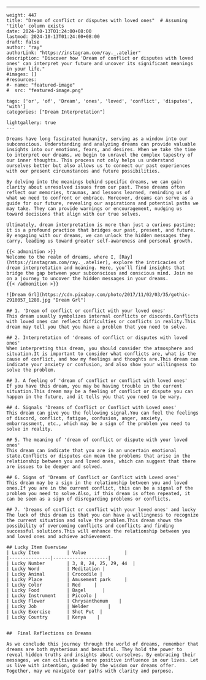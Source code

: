 ---
    weight: 447
    title: "Dream of conflict or disputes with loved ones"  # Assuming 'title' column exists
    date: 2024-10-13T01:24:00+08:00
    lastmod: 2024-10-13T01:24:00+08:00
    draft: false
    author: "ray"
    authorLink: "https://instagram.com/ray._.atelier"
    description: "Discover how 'Dream of conflict or disputes with loved ones' can interpret your future and uncover its significant meanings in your life."
    #images: []
    #resources:
    #- name: "featured-image"
    #  src: "featured-image.png"
    
    tags: ['or', 'of', 'Dream', 'ones', 'loved', 'conflict', 'disputes', 'with']
    categories: ["Dream Interpretation"]
    
    lightgallery: true
    ---
    
    Dreams have long fascinated humanity, serving as a window into our subconscious. Understanding and analyzing dreams can provide valuable insights into our emotions, fears, and desires. When we take the time to interpret our dreams, we begin to unravel the complex tapestry of our inner thoughts. This process not only helps us understand ourselves better but also allows us to connect our past experiences with our present circumstances and future possibilities.
    
    By delving into the meanings behind specific dreams, we can gain clarity about unresolved issues from our past. These dreams often reflect our memories, traumas, and lessons learned, reminding us of what we need to confront or embrace. Moreover, dreams can serve as a guide for our future, revealing our aspirations and potential paths we may take. They can provide warnings or encouragement, nudging us toward decisions that align with our true selves.
    
    Ultimately, dream interpretation is more than just a curious pastime; it is a profound practice that bridges our past, present, and future. By engaging with our dreams, we can unlock the hidden messages they carry, leading us toward greater self-awareness and personal growth.
    
    {{< admonition >}}
    Welcome to the realm of dreams, where I, [Ray](https://instagram.com/ray._.atelier), explore the intricacies of dream interpretation and meaning. Here, you’ll find insights that bridge the gap between your subconscious and conscious mind. Join me on a journey to uncover the hidden messages in your dreams.
    {{< /admonition >}}
    
    ![Dream Grl](https://cdn.pixabay.com/photo/2017/11/02/03/35/gothic-2910057_1280.jpg "Dream Grl")
    
    ## 1. 'Dream of conflict or conflict with your loved ones'
    This dream usually symbolizes internal conflicts or discords.Conflicts with loved ones can reflect difficulties or conflicts in reality.This dream may tell you that you have a problem that you need to solve.
    
    ## 2. Interpretation of 'dreams of conflict or disputes with loved ones'
    When interpreting this dream, you should consider the atmosphere and situation.It is important to consider what conflicts are, what is the cause of conflict, and how my feelings and thoughts are.This dream can indicate your anxiety or confusion, and also show your willingness to solve the problem.
    
    ## 3. A feeling of 'dream of conflict or conflict with loved ones'
    If you have this dream, you may be having trouble in the current situation.This dream may be a feeling of conflict or dispute you can happen in the future, and it tells you that you need to be wary.
    
    ## 4. Signals 'Dreams of Conflict or Conflict with Loved ones'
    This dream can give you the following signal.You can feel the feelings of discord, conflict, fatigue, confusion, anger, anxiety, embarrassment, etc., which may be a sign of the problem you need to solve in reality.
    
    ## 5. The meaning of 'dream of conflict or dispute with your loved ones'
    This dream can indicate that you are in an uncertain emotional state.Conflicts or disputes can mean the problems that arise in the relationship between you and loved ones, which can suggest that there are issues to be deeper and solved.
    
    ## 6. Signs of 'Dreams of Conflict or Conflict with Loved ones'
    This dream may be a sign in the relationship between you and loved ones.If you are in the current conflict, this can be a signal of the problem you need to solve.Also, if this dream is often repeated, it can be seen as a sign of disregarding problems or conflicts.
    
    ## 7. 'Dreams of conflict or conflict with your loved ones' and lucky
    The luck of this dream is that you can have a willingness to recognize the current situation and solve the problem.This dream shows the possibility of overcoming conflicts and conflicts and finding successful solutions.This will enhance the relationship between you and loved ones and achieve achievement.
    
    ## Lucky Item Overview
    | Lucky Item          | Value              |
    |---------------|--------------------|
    | Lucky Number        | 3, 8, 24, 25, 29, 44  |
    | Lucky Word          | Meditation |
    | Lucky Animal        | Crocodile |
    | Lucky Place         | Amusement park     |
    | Lucky Color         | Red     |
    | Lucky Food          | Bagel      |
    | Lucky Instrument    | Piccolo |
    | Lucky Flower        | Chrysanthemum    |
    | Lucky Job           | Welder       |
    | Lucky Exercise      | Shot Put  |
    | Lucky Country       | Kenya    |
    
    
    ##  Final Reflections on Dreams
    
    As we conclude this journey through the world of dreams, remember that dreams are both mysterious and beautiful. They hold the power to reveal hidden truths and insights about ourselves. By embracing their messages, we can cultivate a more positive influence in our lives. Let us live with intention, guided by the wisdom our dreams offer. Together, may we navigate our paths with clarity and purpose.
    